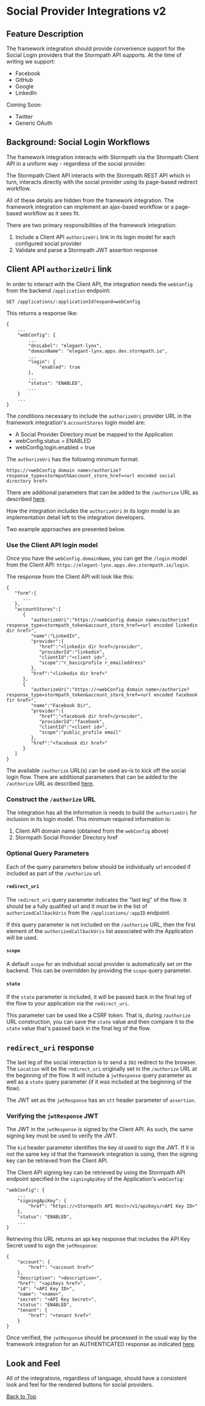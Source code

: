 # Social Provider Integrations v2

## Feature Description

The framework integration should provide convenience support for the Social
Login providers that the Stormpath API supports.  At the time of writing we
support:

* Facebook
* GitHub
* Google
* LinkedIn

Coming Soon:

* Twitter
* Generic OAuth

## Background: Social Login Workflows

The framework integration interacts with Stormpath via the Stormpath Client API in a uniform way - regardless of the social provider.

The Stormpath Client API interacts with the Stormpath REST API which in turn, interacts directly with the social provider using its page-based redirect workflow.

All of these details are hidden from the framework integration. The framework integration can implement an ajax-based workflow or a page-based workflow as it sees fit.

There are two primary responsibilities of the framework integration:

1. Include a Client API `authorizeUri` link in its login model for each configured social provider
2. Validate and parse a Stormpath JWT assertion response

## Client API `authorizeUri` link

In order to interact with the Client API, the integration needs the `webConfig` from the backend `/application` endpoint:

`GET /applications/:applicationId?expand=webConfig`

This returns a response like:

```
{
    ...
    "webConfig": {
        ...
        "dnsLabel": "elegant-lynx",
        "domainName": "elegant-lynx.apps.dev.stormpath.io",
        ...
        "login": {
            "enabled": true
        },
        ...
        "status": "ENABLED",
        ...
    }
    ...
}
```

The conditions necessary to include the `authorizeUri` provider URL in the framework integration's `accountStores` login model are:

* A Social Provider Directory must be mapped to the Application
* webConfig.status = ENABLED
* webConfig.login.enabled = true

The `authorizeUri` has the following minimum format:

`https://<webConfig domain name>/authorize?response_type=stormpath&account_store_href=<url encoded social directory href>`

There are additional parameters that can be added to the `/authorize` URL as described [here](#optional-query-parameters).

How the integration includes the `authorizeUri` in its login model is an implementation detail left to the integration developers.

Two example approaches are presented below.

### Use the Client API login model

Once you have the `webConfig.domainName`, you can get the `/login` model from the Client API: `https://elegant-lynx.apps.dev.stormpath.io/login`.

The response from the Client API will look like this:

```
{
   "form":{
      ...
   },
   "accountStores":[
      {
         "authorizeUri":"https://<webConfig domain name>/authorize?response_type=stormpath_token&account_store_href=<url encoded linkedin dir href>",
         "name":"LinkedIn",
         "provider":{
            "href":"<linkedin dir href>/provider",
            "providerId":"linkedin",
            "clientId":"<client id>",
            "scope":"r_basicprofile r_emailaddress"
         },
         "href":"<linkedin dir href>"
      },
      {
         "authorizeUri":"https://<webConfig domain name>/authorize?response_type=stormpath_token&account_store_href=<url encoded facebook fir href>",
         "name":"Facebook Dir",
         "provider":{
            "href":"<facebook dir href>/provider",
            "providerId":"facebook",
            "clientId":"<client id>",
            "scope":"public_profile email"
         },
         "href":"<facebook dir href>"
      }
   ]
}
```

The available `/authorize` URL(s) can be used as-is to kick off the social login flow. There are additional parameters that can be added to the `/authorize` URL as described [here](#optional-query-parameters).

### Construct the `/authorize` URL

The integration has all the information is needs to build the `authorizeUri` for inclusion in its login model. This minimum required information is:

1. Client API domain name (obtained from the `webConfig` above)
2. Stormpath Social Provider Directory href

### Optional Query Parameters

Each of the query parameters below should be individually url encoded if included as part of the `/authorize` url.

#### `redirect_uri`

The `redirect_uri` query parameter indicates the "last leg" of the flow. It should be a fully qualified url and it *must* be in the list of `authorizedCallbackUris` from the `/applications/:appID` endpoint.

If this query parameter is not included on the `/authorize` URL, then the first element of the `authorizedCallbackUris` list associated with the Application will be used.

#### `scope`

A default `scope` for an individual social provider is automatically set on the backend. This can be overridden by providing the `scope` query parameter.

#### `state`

If the `state` parameter is included, it will be passed back in the final leg of the flow to your application via the `redirect_uri`.

This parameter can be used like a CSRF token. That is, during `/authorize` URL construction, you can save the `state` value and then compare it to the `state` value that's passed back in the final leg of the flow.

## `redirect_uri` response

The last leg of the social interaction is to send a `302` redirect to the browser. The `Location` will be the `redirect_uri` originally set in the `/authorize` URL at the beginning of the flow. It will include a `jwtResponse` query parameter as well as a `state` query parameter (if it was included at the beginning of the flow).

The JWT set as the `jwtResponse` has an `stt` header parameter of `assertion`.

### Verifying the `jwtResponse` JWT

The JWT in the `jwtResponse` is signed by the Client API. As such, the same signing key must be used to verify the JWT.

The `kid` header parameter identifies the key id used to sign the JWT. If it is *not* the same key id that the framework integration is using, then the signing key can be retrieved from the Client API.

The Client API signing key can be retrieved by using the Stormpath API endpoint specified in the `signingApiKey` of the Application's `webConfig`:

```
"webConfig": {
	...
    "signingApiKey": {
        "href": "https://<Stormpath API Host>/v1/apiKeys/<API Key ID>"
    },
    "status": "ENABLED",
	...
}
```

Retrieving this URL returns an api key response that includes the API Key Secret used to sign the `jwtResponse`:

```
{
    "account": {
        "href": "<account href>"
    },
    "description": "<description>",
    "href": "<apiKeys href>",
    "id": "<API Key ID>",
    "name": "<name>",
    "secret": "<API Key Secret>",
    "status": "ENABLED",
    "tenant": {
        "href": "<tenant href>"
    }
}
```

Once verified, the `jwtResponse` should be processed in the usual way by the framework integration for an AUTHENTICATED response as indicated [here](/login.md#-post-response-handling).

## Look and Feel

All of the integrations, regardless of language, should have a consistent look and feel for the rendered buttons for social providers.

<a href="#top">Back to Top</a>

[login]: login.md
[registration]: registration.md
